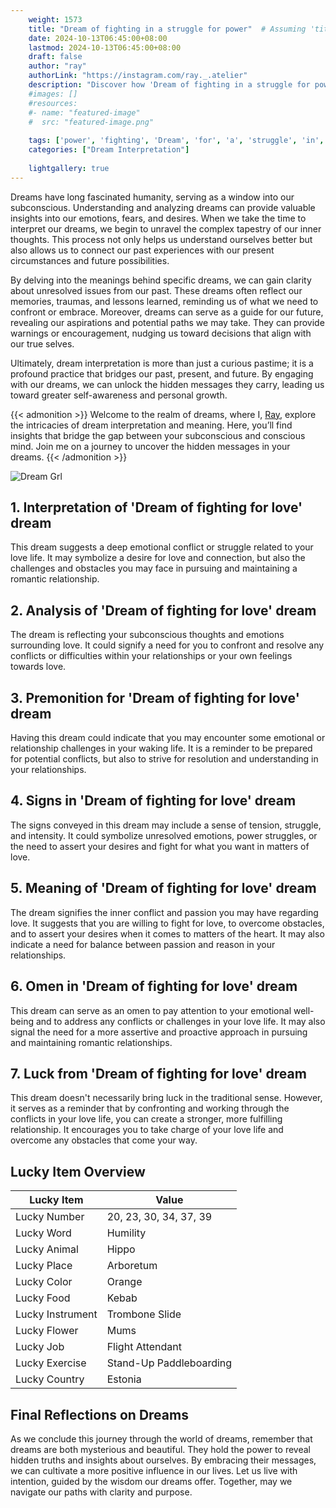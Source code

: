 ```yaml
---
    weight: 1573
    title: "Dream of fighting in a struggle for power"  # Assuming 'title' column exists
    date: 2024-10-13T06:45:00+08:00
    lastmod: 2024-10-13T06:45:00+08:00
    draft: false
    author: "ray"
    authorLink: "https://instagram.com/ray._.atelier"
    description: "Discover how 'Dream of fighting in a struggle for power' can interpret your future and uncover its significant meanings in your life."
    #images: []
    #resources:
    #- name: "featured-image"
    #  src: "featured-image.png"
    
    tags: ['power', 'fighting', 'Dream', 'for', 'a', 'struggle', 'in', 'of']
    categories: ["Dream Interpretation"]
    
    lightgallery: true
---
```

    
Dreams have long fascinated humanity, serving as a window into our subconscious. Understanding and analyzing dreams can provide valuable insights into our emotions, fears, and desires. When we take the time to interpret our dreams, we begin to unravel the complex tapestry of our inner thoughts. This process not only helps us understand ourselves better but also allows us to connect our past experiences with our present circumstances and future possibilities.

By delving into the meanings behind specific dreams, we can gain clarity about unresolved issues from our past. These dreams often reflect our memories, traumas, and lessons learned, reminding us of what we need to confront or embrace. Moreover, dreams can serve as a guide for our future, revealing our aspirations and potential paths we may take. They can provide warnings or encouragement, nudging us toward decisions that align with our true selves.

Ultimately, dream interpretation is more than just a curious pastime; it is a profound practice that bridges our past, present, and future. By engaging with our dreams, we can unlock the hidden messages they carry, leading us toward greater self-awareness and personal growth.

{{< admonition >}}
Welcome to the realm of dreams, where I, [Ray](https://instagram.com/ray._.atelier), explore the intricacies of dream interpretation and meaning. Here, you’ll find insights that bridge the gap between your subconscious and conscious mind. Join me on a journey to uncover the hidden messages in your dreams.
{{< /admonition >}}

![Dream Grl](https://cdn.pixabay.com/photo/2017/11/02/03/35/gothic-2910057_1280.jpg "Dream Grl")

## 1. Interpretation of 'Dream of fighting for love' dream
 This dream suggests a deep emotional conflict or struggle related to your love life. It may symbolize a desire for love and connection, but also the challenges and obstacles you may face in pursuing and maintaining a romantic relationship.

## 2. Analysis of 'Dream of fighting for love' dream
 The dream is reflecting your subconscious thoughts and emotions surrounding love. It could signify a need for you to confront and resolve any conflicts or difficulties within your relationships or your own feelings towards love.

## 3. Premonition for 'Dream of fighting for love' dream
 Having this dream could indicate that you may encounter some emotional or relationship challenges in your waking life. It is a reminder to be prepared for potential conflicts, but also to strive for resolution and understanding in your relationships.

## 4. Signs in 'Dream of fighting for love' dream
 The signs conveyed in this dream may include a sense of tension, struggle, and intensity. It could symbolize unresolved emotions, power struggles, or the need to assert your desires and fight for what you want in matters of love.

## 5. Meaning of 'Dream of fighting for love' dream
 The dream signifies the inner conflict and passion you may have regarding love. It suggests that you are willing to fight for love, to overcome obstacles, and to assert your desires when it comes to matters of the heart. It may also indicate a need for balance between passion and reason in your relationships.

## 6. Omen in 'Dream of fighting for love' dream
 This dream can serve as an omen to pay attention to your emotional well-being and to address any conflicts or challenges in your love life. It may also signal the need for a more assertive and proactive approach in pursuing and maintaining romantic relationships.

## 7. Luck from 'Dream of fighting for love' dream
 This dream doesn't necessarily bring luck in the traditional sense. However, it serves as a reminder that by confronting and working through the conflicts in your love life, you can create a stronger, more fulfilling relationship. It encourages you to take charge of your love life and overcome any obstacles that come your way.

## Lucky Item Overview
| Lucky Item          | Value              |
|---------------|--------------------|
| Lucky Number        | 20, 23, 30, 34, 37, 39  |
| Lucky Word          | Humility |
| Lucky Animal        | Hippo |
| Lucky Place         | Arboretum     |
| Lucky Color         | Orange     |
| Lucky Food          | Kebab      |
| Lucky Instrument    | Trombone Slide |
| Lucky Flower        | Mums    |
| Lucky Job           | Flight Attendant       |
| Lucky Exercise      | Stand-Up Paddleboarding  |
| Lucky Country       | Estonia    |


##  Final Reflections on Dreams

As we conclude this journey through the world of dreams, remember that dreams are both mysterious and beautiful. They hold the power to reveal hidden truths and insights about ourselves. By embracing their messages, we can cultivate a more positive influence in our lives. Let us live with intention, guided by the wisdom our dreams offer. Together, may we navigate our paths with clarity and purpose.
